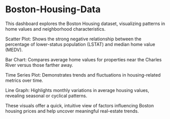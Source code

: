# Boston-Housing-Data
This dashboard explores the Boston Housing dataset, visualizing patterns in home values and neighborhood characteristics.

Scatter Plot: Shows the strong negative relationship between the percentage of lower-status population (LSTAT) and median home value (MEDV).

Bar Chart: Compares average home values for properties near the Charles River versus those farther away.

Time Series Plot: Demonstrates trends and fluctuations in housing-related metrics over time.

Line Graph: Highlights monthly variations in average housing values, revealing seasonal or cyclical patterns.

These visuals offer a quick, intuitive view of factors influencing Boston housing prices and help uncover meaningful real-estate trends.
